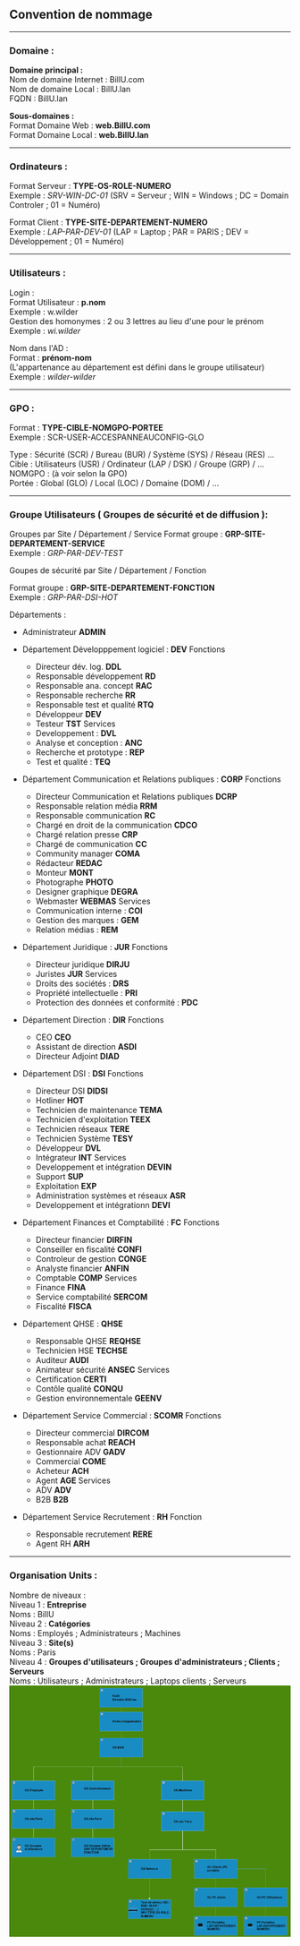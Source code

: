 ## Convention de nommage
<HR>

### Domaine :

**Domaine principal :**  
  Nom de domaine Internet : BillU.com  
  Nom de domaine Local : BillU.lan  
  FQDN : BillU.lan  

**Sous-domaines :**  
  Format Domaine Web : **web.BillU.com**  
  Format Domaine Local : **web.BillU.lan**  

<HR>


### Ordinateurs :

Format Serveur : **TYPE-OS-ROLE-NUMERO**  
Exemple : _SRV-WIN-DC-01_  (SRV = Serveur ; WIN = Windows ; DC = Domain Controler ; 01 = Numéro)  

Format Client : **TYPE-SITE-DEPARTEMENT-NUMERO**  
Exemple : _LAP-PAR-DEV-01_ (LAP = Laptop ; PAR = PARIS ; DEV = Développement ; 01 = Numéro)  

<HR>

### Utilisateurs :

Login :  
Format Utilisateur : **p.nom**  
Exemple : w.wilder  
Gestion des homonymes : 2 ou 3 lettres au lieu d'une pour le prénom  
Exemple : _wi.wilder_  

Nom dans l'AD :  
Format : **prénom-nom**  
(L'appartenance au département est défini dans le groupe utilisateur)  
Exemple : _wilder-wilder_  

<HR>

### GPO : 

Format : **TYPE-CIBLE-NOMGPO-PORTEE**  
Exemple : SCR-USER-ACCESPANNEAUCONFIG-GLO  

Type : Sécurité (SCR) / Bureau (BUR) / Système (SYS) / Réseau (RES) ...  
Cible : Utilisateurs (USR) / Ordinateur (LAP / DSK) / Groupe (GRP) / ...  
NOMGPO : (à voir selon la GPO)  
Portée : Global (GLO) / Local (LOC) / Domaine (DOM) / ...  

<HR>

### Groupe Utilisateurs ( Groupes de sécurité et de diffusion ): 

Groupes par Site / Département / Service 
Format groupe : **GRP-SITE-DEPARTEMENT-SERVICE**  
Exemple : _GRP-PAR-DEV-TEST_  

Goupes de sécurité par Site / Département / Fonction

Format groupe : **GRP-SITE-DEPARTEMENT-FONCTION**  
Exemple : _GRP-PAR-DSI-HOT_ 


Départements :

- Administrateur **ADMIN**

- Département Développpement logiciel : **DEV**
    Fonctions
    - Directeur dév. log. **DDL**
    - Responsable développement **RD**
    - Responsable ana. concept **RAC**
    - Responsable recherche **RR**
    - Responsable test et qualité **RTQ**
    - Développeur **DEV**
    - Testeur **TST**
   Services
    - Developpement : **DVL**
    - Analyse et conception : **ANC**
    - Recherche et prototype : **REP**
    - Test et qualité : **TEQ**
  

- Département Communication et Relations publiques : **CORP**
    Fonctions
    - Directeur Communication et Relations publiques **DCRP**
    - Responsable relation média **RRM**
    - Responsable communication **RC**
    - Chargé en droit de la communication **CDCO**
    - Chargé relation presse **CRP**
    - Chargé de communication **CC**
    - Community manager **COMA**
    - Rédacteur **REDAC**
    - Monteur **MONT**
    - Photographe **PHOTO**
    - Designer graphique  **DEGRA**
    - Webmaster **WEBMAS**
    Services
    - Communication interne : **COI**
    - Gestion des marques : **GEM**
    - Relation médias : **REM**

- Département Juridique : **JUR**
    Fonctions
    - Directeur juridique **DIRJU**
    - Juristes **JUR**
    Services
    - Droits des sociétés : **DRS**
    - Propriété intellectuelle : **PRI**
    - Protection des données et conformité : **PDC**

- Département Direction : **DIR**
    Fonctions
    - CEO **CEO**
    - Assistant de direction **ASDI**
    - Directeur Adjoint **DIAD**

- Département DSI : **DSI**
    Fonctions
    - Directeur DSI **DIDSI**
    - Hotliner **HOT**
    - Technicien de maintenance **TEMA**
    - Technicien d'exploitation **TEEX**
    - Technicien réseaux **TERE**
    - Technicien Système **TESY**
    -  Développeur **DVL**
    - Intégrateur **INT**
    Services
    - Developpement et intégration **DEVIN**
    - Support **SUP**
    - Exploitation **EXP**
    - Administration systèmes et réseaux **ASR**
    - Developpement et intégrationn **DEVI**

- Département Finances et Comptabilité : **FC**
     Fonctions
     - Directeur financier **DIRFIN**
     - Conseiller en fiscalité **CONFI**
     - Controleur de gestion **CONGE**
     - Analyste financier **ANFIN**
     - Comptable **COMP**
     Services
     - Finance **FINA**
     - Service comptabilité **SERCOM**
     - Fiscalité **FISCA**
  
- Département QHSE : **QHSE**
     - Responsable QHSE **REQHSE**
     - Technicien HSE **TECHSE**
     - Auditeur **AUDI**
     - Animateur sécurité **ANSEC**
     Services
     - Certification **CERTI**
     - Contôle qualité **CONQU**
     - Gestion environnementale **GEENV**

- Département Service Commercial : **SCOMR**
    Fonctions
    - Directeur commercial **DIRCOM**
    - Responsable achat **REACH**
    - Gestionnaire ADV **GADV**
    - Commercial **COME**
    - Acheteur **ACH**
    - Agent **AGE**
    Services
    - ADV **ADV**
    - B2B **B2B**


- Département Service Recrutement : **RH**
    Fonction
  - Responsable recrutement **RERE**
  - Agent RH **ARH**

<HR>

### Organisation Units :
  
  Nombre de niveaux :  
              Niveau 1 : **Entreprise**  
                Noms : BillU  
              Niveau 2 : **Catégories**  
                Noms : Employés ; Administrateurs ; Machines  
              Niveau 3 : **Site(s)**  
                Noms : Paris  
              Niveau 4 : **Groupes d'utilisateurs ; Groupes d'administrateurs ; Clients ; Serveurs**  
                Noms : Utilisateurs ; Administrateurs ; Laptops clients ; Serveurs
![Schema_AD_avec_OU.png](https://github.com/WildCodeSchool/TSSR-ANGOU-P3-G1/blob/main/RESSOURCES/Schema_AD_avec_OU.png)
